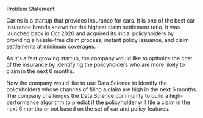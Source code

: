 Problem Statement


CarIns is a startup that provides insurance for cars. It is one of the best car insurance brands known for the highest claim settlement ratio.
It was launched back in Oct 2020 and acquired its initial policyholders by providing a hassle-free claim process, instant policy issuance, 
and claim settlements at minimum coverages.

As it's a fast growing startup, the company would like to optimize the cost of the insurance by identifying the policyholders
who are more likely to claim in the next 6 months.

Now the company would like to use Data Science to identify the policyholders whose chances of filing a claim are high in the next 6 months. 
The company challenges the Data Science community to build a high-performance algorithm to predict if the policyholder 
will file a claim in the next 6 months or not based on the set of car and policy features.
